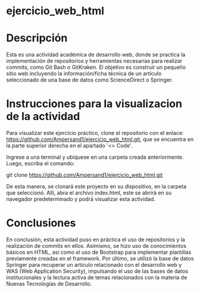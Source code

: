 # ejercicio_web_html

# Descripción 
Esta es una actividad académica de desarrollo web, donde se practica la implementación de repositorios y herramientas necesarias para realizar commits, como Git Bash o GitKraken. El objetivo es construir un pequeño sitio web incluyendo la información/ficha técnica de un artículo seleccionado de una base de datos como ScienceDirect o Springer.

# Instrucciones para la visualizacion de la actividad
Para visualizar este ejercicio práctico, clone el repositorio con el enlace: https://github.com/Ampersand1/ejercicio_web_html.git, que se encuentra en la parte superior derecha en el apartado '<> Code'.

Ingrese a una terminal y ubíquese en una carpeta creada anteriormente. Luego, escriba el comando:

git clone https://github.com/Ampersand1/ejercicio_web_html.git

De esta manera, se clonará este proyecto en su dispositivo, en la carpeta que seleccionó. Allí, abra el archivo index.html, este se abrirá en su navegador predeterminado y podrá visualizar esta actividad.

# Conclusiones 

En conclusión, esta actividad puso en práctica el uso de repositorios y la realización de commits en ellos. Asimismo, se hizo uso de conocimientos básicos en HTML, así como el uso de Bootstrap para implementar plantillas previamente creadas en el framework. Por último, se utilizó la base de datos Springer para recuperar un artículo relacionado con el desarrollo web y WAS (Web Application Security), impulsando el uso de las bases de datos institucionales y la lectura activa de temas relacionados con la materia de Nuevas Tecnologías de Desarrollo.

